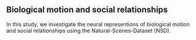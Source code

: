 ## Biological motion and social relationships 
In this study, we investigate the neural representions of biological motion and social relationships using the Natural-Scenes-Dataset (NSD).
